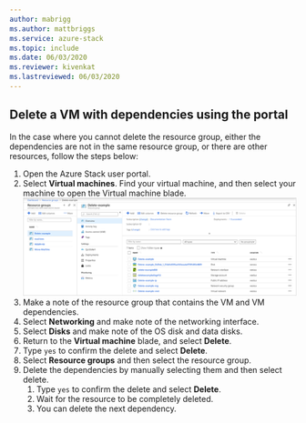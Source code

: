 ```yaml
---
author: mabrigg
ms.author: mattbriggs
ms.service: azure-stack
ms.topic: include
ms.date: 06/03/2020
ms.reviewer: kivenkat
ms.lastreviewed: 06/03/2020
---
```


## Delete a VM with dependencies using the portal

In the case where you cannot delete the resource group, either the dependencies are not in the same resource group, or there are other resources, follow the steps below:

1. Open the Azure Stack user portal.
2. Select **Virtual machines**. Find your virtual machine, and then select your machine to open the Virtual machine blade.  
![Delete VM with dependencies](./media/howto-vm-delete-portal/azure-stack-hub-delete-vm-portal.png)  
3. Make a note of the resource group that contains the VM and VM dependencies.
4. Select **Networking** and make note of the networking interface.
5. Select **Disks** and make note of the OS disk and data disks.
6. Return to the **Virtual machine** blade, and select **Delete**.
7. Type `yes` to confirm the delete and select **Delete**.
7. Select **Resource groups** and then select the resource group.
8. Delete the dependencies by manually selecting them and then select delete.
    1. Type `yes` to confirm the delete and select **Delete**.
    2. Wait for the resource to be completely deleted.
    3. You can delete the next dependency.